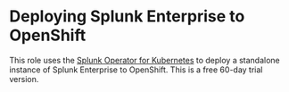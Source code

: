 # Deploying Splunk Enterprise to OpenShift

This role uses the [Splunk Operator for Kubernetes](https://github.com/splunk/splunk-operator) to deploy a standalone instance of Splunk Enterprise to OpenShift. This is a free 60-day trial version.

